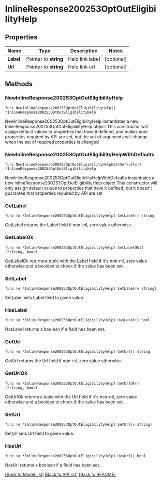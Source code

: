 # InlineResponse200253OptOutEligibilityHelp

## Properties

Name | Type | Description | Notes
------------ | ------------- | ------------- | -------------
**Label** | Pointer to **string** | Help link label | [optional] 
**Url** | Pointer to **string** | Help link url | [optional] 

## Methods

### NewInlineResponse200253OptOutEligibilityHelp

`func NewInlineResponse200253OptOutEligibilityHelp() *InlineResponse200253OptOutEligibilityHelp`

NewInlineResponse200253OptOutEligibilityHelp instantiates a new InlineResponse200253OptOutEligibilityHelp object
This constructor will assign default values to properties that have it defined,
and makes sure properties required by API are set, but the set of arguments
will change when the set of required properties is changed

### NewInlineResponse200253OptOutEligibilityHelpWithDefaults

`func NewInlineResponse200253OptOutEligibilityHelpWithDefaults() *InlineResponse200253OptOutEligibilityHelp`

NewInlineResponse200253OptOutEligibilityHelpWithDefaults instantiates a new InlineResponse200253OptOutEligibilityHelp object
This constructor will only assign default values to properties that have it defined,
but it doesn't guarantee that properties required by API are set

### GetLabel

`func (o *InlineResponse200253OptOutEligibilityHelp) GetLabel() string`

GetLabel returns the Label field if non-nil, zero value otherwise.

### GetLabelOk

`func (o *InlineResponse200253OptOutEligibilityHelp) GetLabelOk() (*string, bool)`

GetLabelOk returns a tuple with the Label field if it's non-nil, zero value otherwise
and a boolean to check if the value has been set.

### SetLabel

`func (o *InlineResponse200253OptOutEligibilityHelp) SetLabel(v string)`

SetLabel sets Label field to given value.

### HasLabel

`func (o *InlineResponse200253OptOutEligibilityHelp) HasLabel() bool`

HasLabel returns a boolean if a field has been set.

### GetUrl

`func (o *InlineResponse200253OptOutEligibilityHelp) GetUrl() string`

GetUrl returns the Url field if non-nil, zero value otherwise.

### GetUrlOk

`func (o *InlineResponse200253OptOutEligibilityHelp) GetUrlOk() (*string, bool)`

GetUrlOk returns a tuple with the Url field if it's non-nil, zero value otherwise
and a boolean to check if the value has been set.

### SetUrl

`func (o *InlineResponse200253OptOutEligibilityHelp) SetUrl(v string)`

SetUrl sets Url field to given value.

### HasUrl

`func (o *InlineResponse200253OptOutEligibilityHelp) HasUrl() bool`

HasUrl returns a boolean if a field has been set.


[[Back to Model list]](../README.md#documentation-for-models) [[Back to API list]](../README.md#documentation-for-api-endpoints) [[Back to README]](../README.md)


